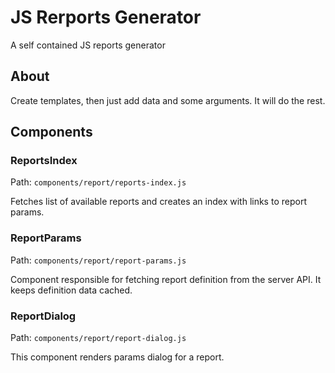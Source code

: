# JS Rerports Generator
A self contained JS reports generator

## About
Create templates, then just add data and some arguments. It will do the rest.

## Components

### ReportsIndex
Path: `components/report/reports-index.js`

Fetches list of available reports and creates an index with links to report params.

### ReportParams
Path: `components/report/report-params.js`

Component responsible for fetching report definition from the server API. It keeps definition data cached.

### ReportDialog
Path: `components/report/report-dialog.js`

This component renders params dialog for a report.
